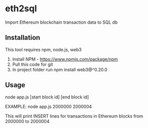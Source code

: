 # eth2sql
Import Ethereum blockchain transaction data to SQL db 

## Installation 
This tool requires npm, node.js, web3 

1. Install NPM - https://www.npmjs.com/package/npm
2. Pull this code for git 
3. In project folder run 
  npm install web3@^0.20.0
 
## Usage 
node app.js [start block id]  [end block id]
  
EXAMPLE: 
  node app.js 2000000 2000004
  
  This will print INSERT lines for transactions in Ethereum blocks from  2000000 to 2000004
